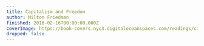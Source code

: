 ```yaml
---
title: Capitalism and Freedom
author: Milton Friedman
finished: 2016-02-16T00:00:00.000Z
coverImage: https://book-covers.nyc3.digitaloceanspaces.com/readings/capitalism-and-freedom-01.jpg
dropped: false
---
```


